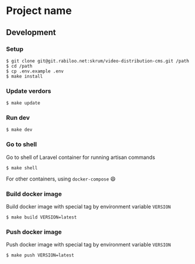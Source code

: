 # Project name

## Development

### Setup

```shell
$ git clone git@git.rabiloo.net:skrum/video-distribution-cms.git /path
$ cd /path
$ cp .env.example .env
$ make install
```

### Update verdors

```shell
$ make update
```

### Run dev

```shell
$ make dev
```

### Go to shell

Go to shell of Laravel container for running artisan commands

```shell
$ make shell
```

For other containers, using `docker-compose` :smile:

### Build docker image

Build docker image with special tag by environment variable `VERSION`

```shell
$ make build VERSION=latest
```

### Push docker image

Push docker image with special tag by environment variable `VERSION`

```shell
$ make push VERSION=latest
```
